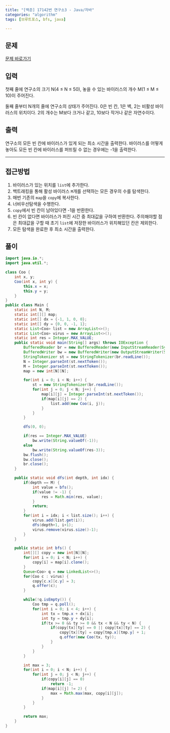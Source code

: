 ```yaml
---
title: "[백준] 17142번 연구소3 - Java/자바"
categories: "algorithm"
tags: [브루트포스, bfs, java]

---
```


## 문제

[문제 바로가기](https://www.acmicpc.net/problem/17142)

## 입력

첫째 줄에 연구소의 크기 N(4 ≤ N ≤ 50), 놓을 수 있는 바이러스의 개수 M(1 ≤ M ≤ 10)이 주어진다.

둘째 줄부터 N개의 줄에 연구소의 상태가 주어진다. 0은 빈 칸, 1은 벽, 2는 비활성 바이러스의 위치이다. 2의 개수는 M보다 크거나 같고, 10보다 작거나 같은 자연수이다.

## 출력

연구소의 모든 빈 칸에 바이러스가 있게 되는 최소 시간을 출력한다. 바이러스를 어떻게 놓아도 모든 빈 칸에 바이러스를 퍼뜨릴 수 없는 경우에는 -1을 출력한다.



---



## 접근방법

1. 바이러스가 있는 위치를 `list`에 추가한다.
2. 백트래킹을 통해 활성 바이러스 `M`개를 선택하는 모든 경우의 수를 탐색한다.
3. 매번 기존의 `map`을 `copy`에 복사한다.
4. 너비우선탐색을 수행한다.
5. `copy`에서 빈 칸이 남아있다면 -1을 반환한다.
6. 빈 칸이 없다면 바이러스가 퍼진 시간 중 최대값을 구하여 반환한다. 주의해야할 점은 최대값을 구할 때 초기 `list`에 저장한 바이러스가 위치해있던 칸은 제외한다.
7. 모든 탐색을 완료한 후  최소 시간을 출력한다.


## 풀이

```java
import java.io.*;
import java.util.*;

class Coo {
    int x, y;
    Coo(int x, int y) {
        this.x = x;
        this.y = y;
    }
}
public class Main {
    static int N, M;
    static int[][] map;
    static int[] dx = {-1, 1, 0, 0};
    static int[] dy = {0, 0, -1, 1};
    static List<Coo> list = new ArrayList<>();
    static List<Coo> virus = new ArrayList<>();
    static int res = Integer.MAX_VALUE;
    public static void main(String[] args) throws IOException {
        BufferedReader br = new BufferedReader(new InputStreamReader(System.in));
        BufferedWriter bw = new BufferedWriter(new OutputStreamWriter(System.out));
        StringTokenizer st = new StringTokenizer(br.readLine());
        N = Integer.parseInt(st.nextToken());
        M = Integer.parseInt(st.nextToken());
        map = new int[N][N];

        for(int i = 0; i < N; i++) {
            st = new StringTokenizer(br.readLine());
            for(int j = 0; j < N; j++) {
                map[i][j] = Integer.parseInt(st.nextToken());
                if(map[i][j] == 2) {
                    list.add(new Coo(i, j));
                }
            }
        }

        dfs(0, 0);

        if(res == Integer.MAX_VALUE)
            bw.write(String.valueOf(-1));
        else
            bw.write(String.valueOf(res-3));
        bw.flush();
        bw.close();
        br.close();
    }

    public static void dfs(int depth, int idx) {
        if(depth == M) {
            int value = bfs();
            if(value != -1) {
                res = Math.min(res, value);
            }
            return;
        }
        for(int i = idx; i < list.size(); i++) {
            virus.add(list.get(i));
            dfs(depth+1, i+1);
            virus.remove(virus.size()-1);
        }
    }

    public static int bfs() {
        int[][] copy = new int[N][N];
        for(int i = 0; i < N; i++) {
            copy[i] = map[i].clone();
        }
        Queue<Coo> q = new LinkedList<>();
        for(Coo c : virus) {
            copy[c.x][c.y] = 3;
            q.offer(c);
        }

        while(!q.isEmpty()) {
            Coo tmp = q.poll();
            for(int i = 0; i < 4; i++) {
                int tx = tmp.x + dx[i];
                int ty = tmp.y + dy[i];
                if(tx >= 0 && ty >= 0 && tx < N && ty < N) {
                    if(copy[tx][ty] == 0 || copy[tx][ty] == 2) {
                        copy[tx][ty] = copy[tmp.x][tmp.y] + 1;
                        q.offer(new Coo(tx, ty));
                    }
                }
            }
        }

        int max = 3;
        for(int i = 0; i < N; i++) {
            for(int j = 0; j < N; j++) {
                if(copy[i][j] == 0)
                    return -1;
                if(map[i][j] != 2) {
                    max = Math.max(max, copy[i][j]);
                }
            }
        }

        return max;
    }
}
```